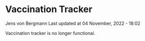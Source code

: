 Vaccination Tracker
================
Jens von Bergmann
Last updated at 04 November, 2022 - 18:02

Vaccination tracker is no longer functional.
